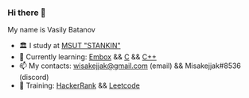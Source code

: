 ### Hi there 👋 

My name is Vasily Batanov

+ 🏛️ I study at [MSUT "STANKIN"](https://stankin.ru)
+ 📖 Currently learning: [Embox](https://github.com/embox) && [C](https://en.wikipedia.org/wiki/C_(programming_language)) && [C++](https://en.wikipedia.org/wiki/C%2B%2B)
+ 📫 My contacts: wisakejjak@gmail.com (email) && Misakejjak#8536 (discord)
+ 🧠 Training: [HackerRank](https://www.hackerrank.com/wisakejjak) && [Leetcode](https://leetcode.com/wisakejjak)
